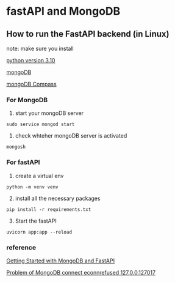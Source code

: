# fastAPI and MongoDB

## How to run the FastAPI backend (in Linux)

note: make sure you install 

[python version 3.10](https://docs.python-guide.org/starting/install3/linux/)

[mongoDB](https://www.mongodb.com/docs/manual/administration/install-on-linux/)

[mongoDB Compass](https://www.mongodb.com/docs/compass/current/install/)
### For MongoDB

1. start your mongoDB server
```
sudo service mongod start
```

1. check whteher mongoDB server is activated
```
mongosh
```

### For fastAPI
1. create a virtual env
```
python -m venv venv
```

2. install all the necessary packages
```
pip install -r requirements.txt
```

3. Start the fastAPI
```
uvicorn app:app --reload   
```

### reference
[Getting Started with MongoDB and FastAPI](https://www.mongodb.com/developer/languages/python/python-quickstart-fastapi/)

[Problem of MongoDB connect econnrefused 127.0.0.127017](https://stackoverflow.com/questions/50173080/mongonetworkerror-failed-to-connect-to-server-localhost27017-on-first-connec)